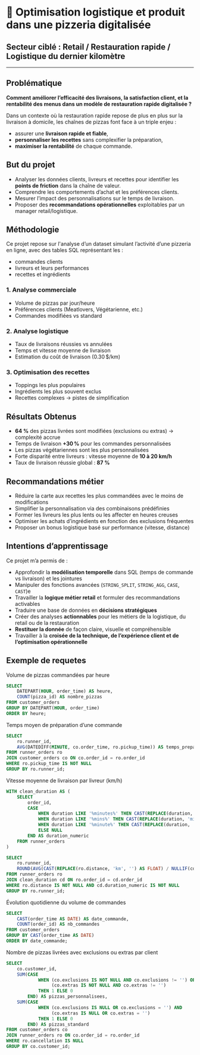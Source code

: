 # 🍕 Optimisation logistique et produit dans une pizzeria digitalisée

## Secteur ciblé : Retail / Restauration rapide / Logistique du dernier kilomètre

---

##  Problématique
**Comment améliorer l’efficacité des livraisons, la satisfaction client, et la rentabilité des menus dans un modèle de restauration rapide digitalisée ?**

Dans un contexte où la restauration rapide repose de plus en plus sur la livraison à domicile, les chaînes de pizzas font face à un triple enjeu :
- assurer une **livraison rapide et fiable**,
- **personnaliser les recettes** sans complexifier la préparation,
- **maximiser la rentabilité** de chaque commande.



##  But du projet
- Analyser les données clients, livreurs et recettes pour identifier les **points de friction** dans la chaîne de valeur.
- Comprendre les comportements d’achat et les préférences clients.
- Mesurer l’impact des personnalisations sur le temps de livraison.
- Proposer des **recommandations opérationnelles** exploitables par un manager retail/logistique.



## Méthodologie

Ce projet repose sur l'analyse d’un dataset simulant l’activité d’une pizzeria en ligne, avec des tables SQL représentant les :
- commandes clients
- livreurs et leurs performances
- recettes et ingrédients

###  1. Analyse commerciale
- Volume de pizzas par jour/heure
- Préférences clients (Meatlovers, Végétarienne, etc.)
- Commandes modifiées vs standard

###  2. Analyse logistique
- Taux de livraisons réussies vs annulées
- Temps et vitesse moyenne de livraison
- Estimation du coût de livraison (0.30 $/km)

###  3. Optimisation des recettes
- Toppings les plus populaires
- Ingrédients les plus souvent exclus
- Recettes complexes → pistes de simplification


##  Résultats Obtenus

- **64 %** des pizzas livrées sont modifiées (exclusions ou extras) → complexité accrue
- Temps de livraison **+30 %** pour les commandes personnalisées
- Les pizzas végétariennes sont les plus personnalisées
- Forte disparité entre livreurs : vitesse moyenne de **10 à 20 km/h**
- Taux de livraison réussie global : **87 %**


## Recommandations métier

- Réduire la carte aux recettes les plus commandées avec le moins de modifications
- Simplifier la personnalisation via des combinaisons prédéfinies
- Former les livreurs les plus lents ou les affecter en heures creuses
- Optimiser les achats d’ingrédients en fonction des exclusions fréquentes
- Proposer un bonus logistique basé sur performance (vitesse, distance)


##  Intentions d’apprentissage

Ce projet m’a permis de :
- Approfondir la **modélisation temporelle** dans SQL (temps de commande vs livraison) et les jointures
- Manipuler des fonctions avancées (`STRING_SPLIT`, `STRING_AGG`, `CASE`, `CAST`)e
- Travailler la **logique métier retail** et formuler des recommandations activables
- Traduire une base de données en **décisions stratégiques**
- Créer des analyses **actionnables** pour les métiers de la logistique, du retail ou de la restauration
- **Restituer la donnée** de façon claire, visuelle et compréhensible
- Travailler à la **croisée de la technique, de l’expérience client et de l’optimisation opérationnelle**

## Exemple de requetes

Volume de pizzas commandées par heure
```sql
SELECT 
    DATEPART(HOUR, order_time) AS heure,
    COUNT(pizza_id) AS nombre_pizzas
FROM customer_orders
GROUP BY DATEPART(HOUR, order_time)
ORDER BY heure;
```
Temps moyen de préparation d’une commande
```sql
SELECT
    ro.runner_id,
    AVG(DATEDIFF(MINUTE, co.order_time, ro.pickup_time)) AS temps_preparation_moyen
FROM runner_orders ro
JOIN customer_orders co ON co.order_id = ro.order_id
WHERE ro.pickup_time IS NOT NULL
GROUP BY ro.runner_id;
```

Vitesse moyenne de livraison par livreur (km/h)
```sql
WITH clean_duration AS (
    SELECT 
        order_id,
        CASE 
            WHEN duration LIKE '%minutes%' THEN CAST(REPLACE(duration, 'minutes', '') AS FLOAT)
            WHEN duration LIKE '%mins%' THEN CAST(REPLACE(duration, 'mins', '') AS FLOAT)
            WHEN duration LIKE '%minute%' THEN CAST(REPLACE(duration, 'minute', '') AS FLOAT)
            ELSE NULL 
        END AS duration_numeric
    FROM runner_orders
)

SELECT 
    ro.runner_id,
    ROUND(AVG(CAST(REPLACE(ro.distance, 'km', '') AS FLOAT) / NULLIF(cd.duration_numeric, 0)), 2) AS vitesse_km_h
FROM runner_orders ro
JOIN clean_duration cd ON ro.order_id = cd.order_id
WHERE ro.distance IS NOT NULL AND cd.duration_numeric IS NOT NULL
GROUP BY ro.runner_id;
```

Évolution quotidienne du volume de commandes
```sql
SELECT 
    CAST(order_time AS DATE) AS date_commande,
    COUNT(order_id) AS nb_commandes
FROM customer_orders
GROUP BY CAST(order_time AS DATE)
ORDER BY date_commande;
```

 Nombre de pizzas livrées avec exclusions ou extras par client
```sql
SELECT
    co.customer_id,
    SUM(CASE 
            WHEN (co.exclusions IS NOT NULL AND co.exclusions != '') OR
                 (co.extras IS NOT NULL AND co.extras != '') 
            THEN 1 ELSE 0 
        END) AS pizzas_personnalisees,
    SUM(CASE 
            WHEN (co.exclusions IS NULL OR co.exclusions = '') AND
                 (co.extras IS NULL OR co.extras = '') 
            THEN 1 ELSE 0 
        END) AS pizzas_standard
FROM customer_orders co
JOIN runner_orders ro ON co.order_id = ro.order_id
WHERE ro.cancellation IS NULL
GROUP BY co.customer_id;
```
